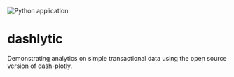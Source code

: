 ![Python application](https://github.com/USERNAME/REPO/workflows/Python%20application/badge.svg)

# dashlytic
Demonstrating analytics on simple transactional data using the open source version of dash-plotly.
